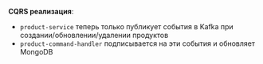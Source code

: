 **CQRS реализация**:
   - `product-service` теперь только публикует события в Kafka при создании/обновлении/удалении продуктов
   - `product-command-handler` подписывается на эти события и обновляет MongoDB
